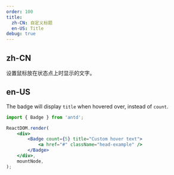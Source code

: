 ```yaml
---
order: 100
title:
  zh-CN: 自定义标题
  en-US: Title
debug: true
---
```


## zh-CN

设置鼠标放在状态点上时显示的文字。

## en-US

The badge will display `title` when hovered over, instead of `count`.

```jsx
import { Badge } from 'antd';

ReactDOM.render(
	<div>
		<Badge count={5} title="Custom hover text">
			<a href="#" className="head-example" />
		</Badge>
	</div>,
	mountNode,
);
```
